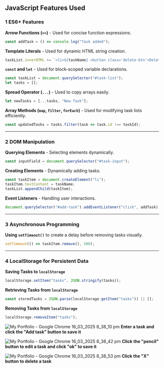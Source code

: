## JavaScript Features Used

### 1 **ES6+ Features**
**Arrow Functions (`=>`)** - Used for concise function expressions.
```js
const addTask = () => console.log("Task added");
```
**Template Literals** - Used for dynamic HTML string creation.
```js
taskList.innerHTML += `<li>${taskName} <button class='delete-btn'>Delete</button></li>`;
```
**`const` and `let`** - Used for block-scoped variable declarations.
```js
const taskList = document.querySelector("#task-list");
let tasks = [];
```
**Spread Operator (`...`)** - Used to copy arrays easily.
```js
let newTasks = [...tasks, "New Task"];
```
**Array Methods (`map`, `filter`, `forEach`)** - Used for modifying task lists efficiently.
```js
const updatedTasks = tasks.filter(task => task.id !== taskId);
```

---

### 2 **DOM Manipulation**
**Querying Elements** - Selecting elements dynamically.
```js
const inputField = document.querySelector("#task-input");
```
**Creating Elements** - Dynamically adding tasks.
```js
const taskItem = document.createElement("li");
taskItem.textContent = taskName;
taskList.appendChild(taskItem);
```
**Event Listeners** - Handling user interactions.
```js
document.querySelector("#add-task").addEventListener("click", addTask);
```

---

### 3 **Asynchronous Programming**
**Using `setTimeout()`** to create a delay before removing tasks visually.
```js
setTimeout(() => taskItem.remove(), 500);
```

---

### 4 **LocalStorage for Persistent Data**
**Saving Tasks to `localStorage`**
```js
localStorage.setItem("tasks", JSON.stringify(tasks));
```
**Retrieving Tasks from `localStorage`**
```js
const storedTasks = JSON.parse(localStorage.getItem("tasks")) || [];
```
**Removing Tasks from `localStorage`**
```js
localStorage.removeItem("tasks");
```

![My Portfolio - Google Chrome 16_03_2025 8_38_10 pm](https://github.com/user-attachments/assets/d69a73cf-6ff5-4f65-a2d4-6b1e08ca831a)
**Enter a task and click the "Add task" button to save it**


![My Portfolio - Google Chrome 16_03_2025 8_38_42 pm](https://github.com/user-attachments/assets/a68dabf2-7609-46a6-881a-bfd3f915923e)
**Click the "pencil" button to edit a task and click "ok" to save it**



![My Portfolio - Google Chrome 16_03_2025 8_38_53 pm](https://github.com/user-attachments/assets/f3af62e2-fb52-4278-903e-694000277c6b)
**Click the "X" button to delete a task**



